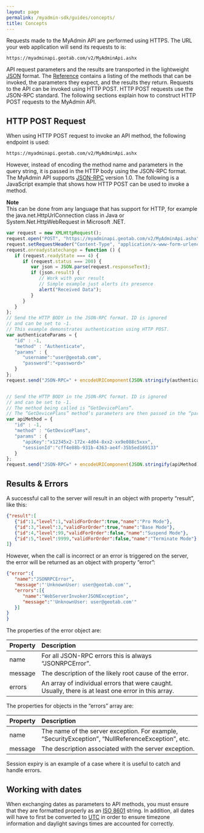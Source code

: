 ```yaml
---
layout: page
permalink: /myadmin-sdk/guides/concepts/
title: Concepts
---
```

Requests made to the MyAdmin API are performed using HTTPS. The URL your web application will send its requests to is:

```
https://myadminapi.geotab.com/v2/MyAdminApi.ashx
```

API request parameters and the results are transported in the lightweight [JSON](https://www.json.org/) format. The [Reference](../api/reference.md) contains a listing of the methods that can be invoked, the parameters they expect, and the results they return. Requests to the API can be invoked using HTTP POST. HTTP POST requests use the JSON-RPC standard. The following sections explain how to construct HTTP POST requests to the MyAdmin API.

## HTTP POST Request

When using HTTP POST request to invoke an API method, the following endpoint is used:

```
https://myadminapi.geotab.com/v2/MyAdminApi.ashx
```
However, instead of encoding the method name and parameters in the query string, it is passed in the HTTP body using the JSON-RPC format. The MyAdmin API supports [JSON-RPC](https://en.wikipedia.org/wiki/JSON-RPC) version 1.0. The following is a JavaScript example that shows how HTTP POST can be used to invoke a method.  
   
   **Note**   
   This can be done from any language that has support for HTTP, for example the java.net.HttpUrlConnection class in Java or System.Net.HttpWebRequest in Microsoft .NET.  

```javascript
var request = new XMLHttpRequest();
request.open("POST", "https://myadminapi.geotab.com/v2/MyAdminApi.ashx", true);
request.setRequestHeader("Content-Type", "application/x-www-form-urlencoded");
request.onreadystatechange = function () {
   if (request.readyState === 4) {
      if (request.status === 200) {
         var json = JSON.parse(request.responseText);
         if (json.result) {
            // Work with your result
            // Simple example just alerts its presence
            alert("Received Data");
         }
      }
   }
};
// Send the HTTP BODY in the JSON-RPC format. ID is ignored
// and can be set to -1.
// This example demonstrates authentication using HTTP POST.
var authenticateParams = {
   "id" : -1,
   "method" : "Authenticate",
   "params" : {
      "username":"user@geotab.com",
      "password":"<password>"
   }
};
request.send("JSON-RPC=" + encodeURIComponent(JSON.stringify(authenticateParams)));


// Send the HTTP BODY in the JSON-RPC format. ID is ignored
// and can be set to -1.
// The method being called is “GetDevicePlans”.
// The “GetDevicePlans” method’s parameters are then passed in the “params” property
var apiMethod = {
   "id" : -1,
   "method" : "GetDevicePlans",
   "params" : {
      "apiKey":"x12345x2-172x-4d04-8xx2-xx9e088c5xxx",
      "sessionId":"cff4e88b-931b-4363-ae4f-35b5ed169133"
   }
};
request.send("JSON-RPC=" + encodeURIComponent(JSON.stringify(apiMethod)));
```

## Results & Errors

A successful call to the server will result in an object with property “result”, like this:

```json
{"result":[
   {"id":1,"level":1,"validForOrder":true,"name":"Pro Mode"},
   {"id":3,"level":3,"validForOrder":true,"name":"Base Mode"},
   {"id":4,"level":99,"validForOrder":false,"name":"Suspend Mode"},
   {"id":5,"level":9999,"validForOrder":false,"name":"Terminate Mode"}
]}
```
However, when the call is incorrect or an error is triggered on the server, the error will be returned as an object with property “error”:

```json
{"error":{
   "name":"JSONRPCError",
   "message":"'UnknownUser: user@geotab.com'",
   "errors":[{
      "name":"WebServerInvokerJSONException",
      "message":"'UnknownUser: user@geotab.com'"
   }]
}
}
```
The properties of the error object are:

| Property      | Description | 
| ------------- |:-------------| 
| name          | For all JSON-RPC errors this is always “JSONRPCError”.                                                 | 
| message       | The description of the likely root cause of the error.                                                          | 
| errors        | An array of individual errors that were caught. Usually, there is at least one error in this array.             |

The properties for objects in the “errors” array are:


| Property      | Description  | 
| ------------- |:-------------| 
| name          | The name of the server exception. For example, “SecurityException”, “NullReferenceException”, etc.                                                 | 
| message       | The description associated with the server exception.            |

Session expiry is an example of a case where it is useful to catch and handle errors.

## Working with dates

When exchanging dates as parameters to API methods, you must ensure that they are formatted properly as an [ISO 8601](https://en.wikipedia.org/wiki/ISO_8601) string. In addition, all dates will have to first be converted to [UTC](https://en.wikipedia.org/wiki/Coordinated_Universal_Time) in order to ensure timezone information and daylight savings times are accounted for correctly.
